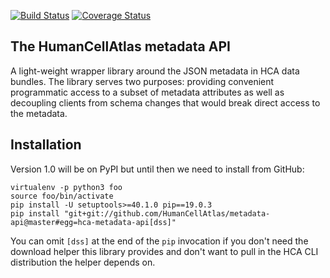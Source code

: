 [![Build Status](https://travis-ci.org/HumanCellAtlas/metadata-api.svg?branch=develop)](https://travis-ci.org/HumanCellAtlas/metadata-api)
[![Coverage Status](https://coveralls.io/repos/github/HumanCellAtlas/metadata-api/badge.svg?branch=develop)](https://coveralls.io/github/HumanCellAtlas/metadata-api?branch=develop)

## The HumanCellAtlas metadata API

A light-weight wrapper library around the JSON metadata in HCA data bundles.
The library serves two purposes: providing convenient programmatic access to a
subset of metadata attributes as well as decoupling clients from schema changes
that would break direct access to the metadata.


## Installation

Version 1.0 will be on PyPI but until then we need to install from GitHub: 

```
virtualenv -p python3 foo
source foo/bin/activate
pip install -U setuptools>=40.1.0 pip==19.0.3
pip install "git+git://github.com/HumanCellAtlas/metadata-api@master#egg=hca-metadata-api[dss]"
```

You can omit `[dss]` at the end of the `pip` invocation if you don't need
the download helper this library provides and don't want to pull in the HCA CLI
distribution the helper depends on.
